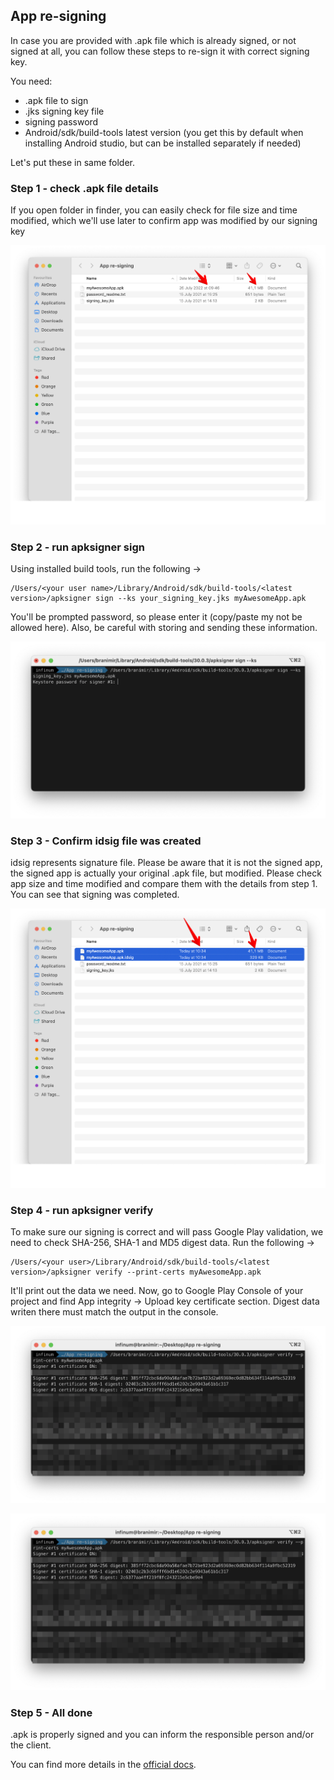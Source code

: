 ## App re-signing

In case you are provided with .apk file which is already signed, or not signed at all, you can follow these steps to re-sign it with correct signing key.

You need:
- .apk file to sign
- .jks signing key file
- signing password
- Android/sdk/build-tools latest version (you get this by default when installing Android studio, but can be installed separately if needed)

Let's put these in same folder.

### Step 1 - check .apk file details
If you open folder in finder, you can easily check for file size and time modified, which we'll use later to confirm app was modified by our signing key

![apk details](/img/resigning_apk_details.png "Apk details")

### Step 2 - run apksigner sign
Using installed build tools, run the following ->

```shell
/Users/<your user name>/Library/Android/sdk/build-tools/<latest version>/apksigner sign --ks your_signing_key.jks myAwesomeApp.apk
```

You'll be prompted password, so please enter it (copy/paste my not be allowed here). Also, be careful with storing and sending these information.

![aksigner sign](/img/resigning_aksigner_sign.png "aksigner sign")

### Step 3 - Confirm idsig file was created
idsig represents signature file.
Please be aware that it is not the signed app, the signed app is actually your original .apk file, but modified. Please check app size and time modified and compare them with the details from step 1. You can see that signing was completed.

![idsig created](/img/resigning_idsig_created.png "idsig created")

### Step 4 - run apksigner verify
To make sure our signing is correct and will pass Google Play validation, we need to check SHA-256, SHA-1 and MD5 digest data.
Run the following ->

```shell
/Users/<your user>/Library/Android/sdk/build-tools/<latest version>/apksigner verify --print-certs myAwesomeApp.apk
```

It'll print out the data we need.
Now, go to Google Play Console of your project and find App integrity -> Upload key certificate section. Digest data writen there must match the output in the console.

![apksigner verify](/img/resigning_apksigner_verify.png "apksigner verify")

![console confirm](/img/resigning_console_confirm.png "console confirm")


### Step 5 - All done
.apk is properly signed and you can inform the responsible person and/or the client.

You can find more details in the [official docs](https://developer.android.com/tools/apksigner).
